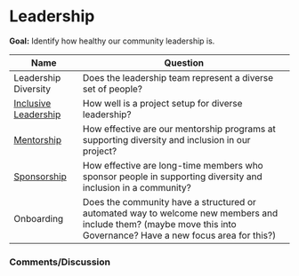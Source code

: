 # Leadership

**Goal:** Identify how healthy our community leadership is.

Name | Question
--- | ---
Leadership Diversity | Does the leadership team represent a diverse set of people?
[Inclusive Leadership](inclusive-leadership.md) |  How well is a project setup for diverse leadership?
[Mentorship](mentorship.md) | How effective are our mentorship programs at supporting diversity and inclusion in our project?
[Sponsorship](sponsorship.md) | How effective are long-time members who sponsor people in supporting diversity and inclusion in a community?
Onboarding | Does the community have a structured or automated way to welcome new members and include them? (maybe move this into Governance? Have a new focus area for this?)


### Comments/Discussion
